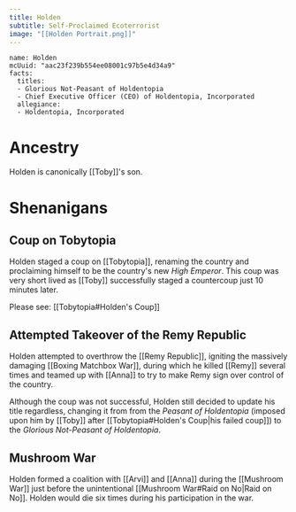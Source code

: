 ```yaml
---
title: Holden
subtitle: Self-Proclaimed Ecoterrorist
image: "[[Holden Portrait.png]]"
---
```


```infobox-character
name: Holden
mcUuid: "aac23f239b554ee08001c97b5e4d34a9"
facts:
  titles:
  - Glorious Not-Peasant of Holdentopia
  - Chief Executive Officer (CEO) of Holdentopia, Incorporated
  allegiance:
  - Holdentopia, Incorporated
```

# Ancestry
Holden is canonically [[Toby]]'s son.

# Shenanigans

## Coup on Tobytopia
Holden staged a coup on [[Tobytopia]], renaming the country and proclaiming himself to be the country's new *High Emperor*. This coup was very short lived as [[Toby]] successfully staged a countercoup just 10 minutes later.

Please see: [[Tobytopia#Holden's Coup]]

## Attempted Takeover of the Remy Republic
Holden attempted to overthrow the [[Remy Republic]], igniting the massively damaging [[Boxing Matchbox War]], during which he killed [[Remy]] several times and teamed up with [[Anna]] to try to make Remy sign over control of the country.

Although the coup was not successful, Holden still decided to update his title regardless, changing it from from the *Peasant of Holdentopia* (imposed upon him by [[Toby]] after [[Tobytopia#Holden's Coup|his failed coup]]) to the *Glorious Not-Peasant of Holdentopia*.

## Mushroom War
Holden formed a coalition with [[Arvi]] and [[Anna]] during the [[Mushroom War]] just before the unintentional [[Mushroom War#Raid on No|Raid on No]]. Holden would die six times during his participation in the war.